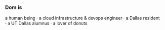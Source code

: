 ### Dom is

a human being · a cloud infrastructure & devops engineer · a Dallas resident · a UT Dallas alumnus · a lover of donuts
